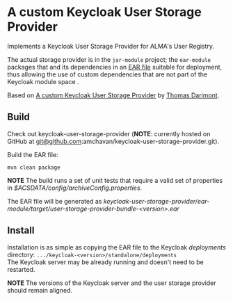 # A custom Keycloak User Storage Provider

Implements a Keycloak User Storage Provider for
ALMA's User Registry.  

The actual storage provider is in the `jar-module` project; the `ear-module`
packages that and its dependencies in an 
[EAR file](https://en.wikipedia.org/wiki/EAR_(file_format))
suitable for deployment, thus allowing
the use of custom dependencies that are not part of the
Keycloak module space .

Based on 
[A custom Keycloak User Storage Provider](https://github.com/thomasdarimont/keycloak-user-storage-provider-demo) 
by [Thomas Darimont](https://github.com/thomasdarimont).

## Build

Check out keycloak-user-storage-provider (**NOTE**: 
currently hosted on GitHub at 
git@github.com:amchavan/keycloak-user-storage-provider.git).

Build the EAR file:

    mvn clean package

**NOTE** The build runs a set of unit tests that require 
a valid set of properties in _$ACSDATA/config/archiveConfig.properties_.

The EAR file will be generated as _keycloak-user-storage-provider/ear-module/target/user-storage-provider-bundle-&lt;version&gt;.ear_

## Install

Installation is as simple as copying the EAR file to the Keycloak
_deployments_ directory: `.../keycloak-<version>/standalone/deployments`  
The Keycloak server may be already running and doesn't need to be restarted.

**NOTE** The versions of the Keycloak server and the user storage provider should remain aligned.
